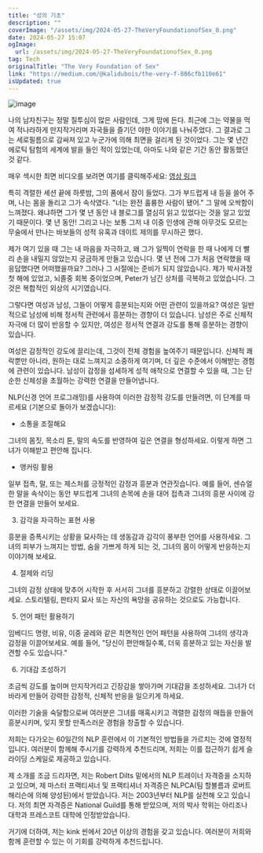 ```yaml
---
title: "성의 기초"
description: ""
coverImage: "/assets/img/2024-05-27-TheVeryFoundationofSex_0.png"
date: 2024-05-27 15:07
ogImage: 
  url: /assets/img/2024-05-27-TheVeryFoundationofSex_0.png
tag: Tech
originalTitle: "The Very Foundation of Sex"
link: "https://medium.com/@kalidubois/the-very-f-886cfb110e61"
isUpdated: true
---
```






![image](/assets/img/2024-05-27-TheVeryFoundationofSex_0.png)

나의 남자친구는 정말 질투심이 많은 사람인데, 그게 맘에 든다. 최근에 그는 약물을 먹여 적나라하게 만지작거리며 자국들을 즐기던 야한 이야기를 나눠주었다. 그 결과로 그는 세로필름으로 감싸져 있고 누군가에 의해 최면을 걸리게 된 것이었다. 그는 몇 년간 에로틱 탐험의 세계에 발을 들인 적이 있었는데, 아마도 나와 같은 기간 동안 활동했던 것 같다.

매우 섹시한 최면 비디오를 보려면 여기를 클릭해주세요: [영상 링크](https://youtu.be/mkcTmNe6kQU?si=LktapkZGHkdnbZFW)

특히 격렬한 세션 끝에 하룻밤, 그의 품에서 잠이 들었다. 그가 부드럽게 내 등을 쓸어 주며, 나는 몸을 돌리고 그가 속삭였다. "너는 완전 훌륭한 사람이 됐어." 그 말에 오싹함이 느껴졌다. 왜냐하면 그가 몇 년 동안 내 블로그를 열심히 읽고 있었다는 것을 알고 있었기 때문이다. 몇 년 동안! 그리고 나는 보통 그저 내 이중 인생에 관해 아무것도 모르는 무술에서 만나는 바보들의 성적 유혹과 데이트 제의를 무시하곤 했다.


<div class="content-ad"></div>

제가 여기 있을 때 그는 내 마음을 자극하고, 왜 그가 일찍이 연락을 한 때 나에게 더 빨리 손을 내밀지 않았는지 궁금하게 만들고 있습니다. 몇 년 전에 그가 처음 연락했을 때 응답했다면 어떠했을까요? 그러나 그 시절에는 준비가 되지 않았습니다. 제가 박사과정 첫 해에 있었고, 뇌졸중 회복 중이었으며, Peter가 남긴 상처를 극복하고 있었습니다. 그것은 복합적인 외상의 시기였습니다.

그렇다면 여성과 남성, 그들이 어떻게 흥분되는지와 어떤 관련이 있을까요? 여성은 일반적으로 남성에 비해 정서적 관련에서 흥분하는 경향이 더 있습니다. 남성은 주로 신체적 자극에 더 많이 반응할 수 있지만, 여성은 정서적 연결과 강도를 통해 흥분하는 경향이 있습니다.

여성은 감정적인 강도에 끌리는데, 그것이 전체 경험을 높여주기 때문입니다. 신체적 쾌락뿐만 아니라, 원하는 대로 느껴지고 소중하게 여기며, 더 깊은 수준에서 이해받는 경험에 관련이 있습니다. 남성이 감정을 섬세하게 성적 애착으로 연결할 수 있을 때, 그는 단순한 신체성을 초월하는 강력한 연결을 만들어냅니다.

NLP(신경 언어 프로그래밍)를 사용하여 이러한 감정적 강도를 만들려면, 이 단계를 따르세요 (기본으로 돌아가 보겠습니다):

<div class="content-ad"></div>

- 소통을 조절해요

그녀의 몸짓, 목소리 톤, 말의 속도를 반영하여 깊은 연결을 형성하세요. 이렇게 하면 그녀가 이해받고 편안해 집니다.

- 앵커링 활용

일부 접촉, 말, 또는 제스처를 긍정적인 감정과 흥분과 연관짓습니다. 예를 들어, 센슈얼한 말을 속삭이는 동안 부드럽게 그녀의 손목에 손을 대어 접촉과 그녀의 흥분 사이에 강한 연결을 만들어 보세요.

<div class="content-ad"></div>

3. 감각을 자극하는 표현 사용

흥분을 증폭시키는 상황을 묘사하는 데 생동감과 감각이 풍부한 언어를 사용하세요. 그녀의 피부가 느껴지는 방법, 숨을 가쁘게 하게 되는 것, 그녀의 몸이 어떻게 반응하는지 이야기해 보세요.

4. 절제와 리딩

그녀의 감정 상태에 맞추어 시작한 후 서서히 그녀를 흥분하고 강렬한 상태로 이끌어보세요. 스토리텔링, 판타지 묘사 또는 자신의 욕망을 공유하는 것으로도 가능합니다.

<div class="content-ad"></div>

5. 언어 패턴 활용하기

임베디드 명령, 비유, 이중 굴레와 같은 최면적인 언어 패턴을 사용하여 그녀의 생각과 감정을 이끌어보세요. 예를 들어, "당신이 편안해질수록, 더욱 흥분하고 있는 자신을 발견할 수도 있습니다."

6. 기대감 조성하기

조금씩 강도를 높이며 만지작거리고 긴장감을 쌓아가며 기대감을 조성하세요. 그녀가 더 바라게 만들어 강력한 감정적, 신체적 반응을 일으키게 하세요.

<div class="content-ad"></div>

이러한 기술을 숙달함으로써 여러분은 그녀를 매혹시키고 격렬한 감정의 매듭을 만들어 흥분시키며, 잊지 못할 만족스러운 경험을 창출할 수 있습니다.

저희는 다가오는 60일간의 NLP 훈련에서 이 기본적인 방법들을 가르치는 것에 열정적입니다. 여러분이 함께해 주시기를 강력하게 추천드리며, 저희는 이를 접근하기 쉽게 슬라이딩 스케일로 제공하고 있습니다.

제 소개를 조금 드리자면, 저는 Robert Dilts 밑에서의 NLP 트레이너 자격증을 소지하고 있으며, 제 마스터 프랙티셔너 및 프랙티셔너 자격증은 NLPCA(팀 할볼름과 로버트 해리슨에 의해 양성된)에서 받았습니다. 저는 2003년부터 NLP를 실천해 오고 있습니다. 저의 최면 자격증은 National Guild를 통해 받았으며, 저의 박사 학위는 아리조나 대학과 프레스코트 대학에 인정받았습니다.

거기에 더하여, 저는 kink 씬에서 20년 이상의 경험을 갖고 있습니다. 여러분이 저희와 함께 훈련할 수 있는 이 기회를 강력하게 추천드립니다.
